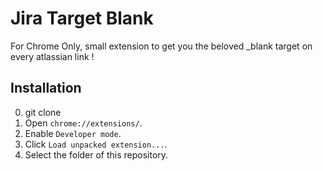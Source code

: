 Jira Target Blank
===========================
For Chrome Only, small extension to get you the beloved _blank target on every atlassian link !

Installation
------------
0. git clone
1. Open `chrome://extensions/`.
2. Enable `Developer mode`.
3. Click `Load unpacked extension...`.
4. Select the folder of this repository.
